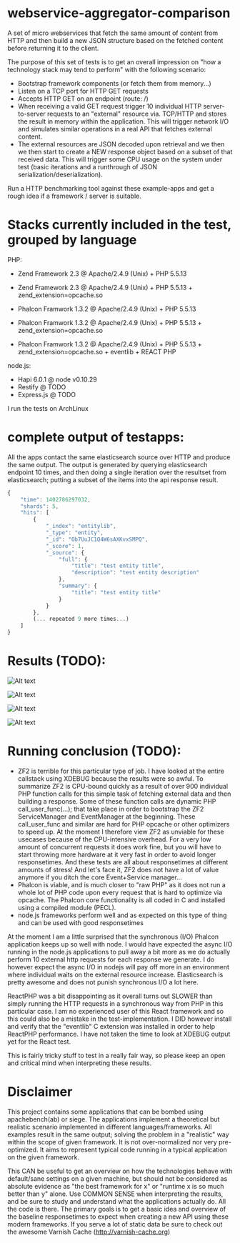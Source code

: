 webservice-aggregator-comparison
==========================

A set of micro webservices that fetch the same amount of content from HTTP and then build a new JSON structure based on the fetched content before returning it to the client.

The purpose of this set of tests is to get an overall impression on "how a technology stack may tend to perform" with the following scenario:

* Bootstrap framework components (or fetch them from memory...)
* Listen on a TCP port for HTTP GET requests
* Accepts HTTP GET on an endpoint (route: /)
* When receiving a valid GET request trigger 10 individual HTTP server-to-server requests to an "external" resource via. TCP/HTTP and stores the result in memory within the application. This will trigger network I/O and simulates similar operations in a real API that fetches external content.
* The external resources are JSON decoded upon retrieval and we then we then start to create a NEW response object based on a subset of that received data. This will trigger some CPU usage on the system under test (basic iterations and a runthrough of JSON serialization/deserialization).

Run a HTTP benchmarking tool against these example-apps and get a rough idea if a framework / server is suitable.


Stacks currently included in the test, grouped by language
========================
PHP:

* Zend Framework 2.3 @ Apache/2.4.9 (Unix) + PHP 5.5.13
* Zend Framework 2.3 @ Apache/2.4.9 (Unix) + PHP 5.5.13 + zend_extension=opcache.so


* Phalcon Framwork 1.3.2 @ Apache/2.4.9 (Unix) + PHP 5.5.13
* Phalcon Framwork 1.3.2 @ Apache/2.4.9 (Unix) + PHP 5.5.13 + zend_extension=opcache.so
* Phalcon Framwork 1.3.2 @ Apache/2.4.9 (Unix) + PHP 5.5.13 + zend_extension=opcache.so + eventlib + REACT PHP


node.js:

* Hapi 6.0.1 @ node v0.10.29
* Restify @ TODO
* Express.js @ TODO

I run the tests on ArchLinux

complete output of testapps:
========================

All the apps contact the same elasticsearch source over HTTP and produce the same output.
The output is generated by querying elasticsearch endpoint 10 times, and then doing a single iteration over the resultset from elasticsearch; putting a subset of the items into the api response result.

```javascript
{
    "time": 1402786297032,
    "shards": 5,
    "hits": [
        {
            "_index": "entitylib",
            "_type": "entity",
            "_id": "Ob7UuJC1Q4W6sAXKvxSMPQ",
            "_score": 1,
            "_source": {
                "full": {
                    "title": "test entity title",
                    "description": "test entity description"
                },
                "summary": {
                    "title": "test entity title"
                }
            }
        },
        (... repeated 9 more times...)
    ]
}

```
Results (TODO):
=======
![Alt text](https://raw.githubusercontent.com/andreasrs/webservice-aggregator-comparison/master/ab-c1-withoutcache.png "1 concurrent, no opcache")

![Alt text](https://raw.githubusercontent.com/andreasrs/webservice-aggregator-comparison/master/ab-1-withcache.png "1 concurrent, opcache ENABLED")

![Alt text](https://raw.githubusercontent.com/andreasrs/webservice-aggregator-comparison/master/ab-c100-withoutcache.png "100 concurrent, no opcache")

![Alt text](https://raw.githubusercontent.com/andreasrs/webservice-aggregator-comparison/master/ab-c100-withcache.png "100 concurrent, opcache ENABLED")

Running conclusion (TODO):
================
* ZF2 is terrible for this particular type of job. I have looked at the entire callstack using XDEBUG because the results were so awful. To summarize ZF2 is CPU-bound quickly as a result of over 900 individual PHP function calls for this simple task of fetching external data and then building a response. Some of these function calls are dynamic PHP call_user_func(...); that take place in order to bootstrap the ZF2 ServiceManager and EventManager at the beginning. These call_user_func and similar are hard for PHP opcache or other optimizers to speed up. At the moment I therefore view ZF2 as unviable for these usecases because of the CPU-intensive overhead. For a very low amount of concurrent requests it does work fine, but you will have to start throwing more hardware at it very fast in order to avoid longer responsetimes. And these tests are all about responsetimes at different amounts of stress! And let's face it, ZF2 does not have a lot of value anymore if you ditch the core Event+Service manager...
* Phalcon is viable, and is much closer to "raw PHP" as it does not run a whole lot of PHP code upon every request that is hard to optimize via opcache. The Phalcon core functionality is all coded in C and installed using a compiled module (PECL).
* node.js frameworks perform well and as expected on this type of thing and can be used with good responsetimes

At the moment I am a little surprised that the synchronous (I/O) Phalcon application keeps up so well with node. I would have expected the async I/O running in the node.js applications to pull away a bit more as we do actually perform 10 external http requests for each response we generate. I do however expect the async I/O in nodejs will pay off more in an environment where individual waits on the external resource increase. Elasticsearch is pretty awesome and does not punish synchronous I/O a lot here.

ReactPHP was a bit disappointing as it overall turns out SLOWER than simply running the HTTP requests in a synchronous way from PHP in this particular case. I am no experienced user of this React framework and so this could also be a mistake in the test-implementation. I DID however install and verify that the "eventlib" C extension was installed in order to help ReactPHP performance. I have not taken the time to look at XDEBUG output yet for the React test.

This is fairly tricky stuff to test in a really fair way, so please keep an open and critical mind when interpreting these results.

Disclaimer
=========

This project contains some applications that can be bombed using apachebench(ab) or siege. The applications implement a theoretical but realistic scenario implemented in different languages/frameworks. All examples result in the same output; solving the problem in a "realistic" way within the scope of given framework.
It is not over-normalized nor very pre-optimized. It aims to represent typical code running in a typical application on the given framework.

This CAN be useful to get an overview on how the technologies behave with default/sane settings on a given machine, but should not be considered as absolute evidence as "the best framework for x" or "runtime x is so much better than y" alone. Use COMMON SENSE when interpreting the results, and be sure to study and understand what the applications actually do. All the code is there. The primary goals is to get a basic idea and overview of the baseline responsetimes to expect when creating a new API using these modern frameworks. If you serve a lot of static data be sure to check out the awesome Varnish Cache (http://varnish-cache.org)

